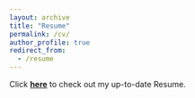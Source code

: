 ```yaml
---
layout: archive
title: "Resume"
permalink: /cv/
author_profile: true
redirect_from:
  - /resume
---
```


Click <b>[here](https://rohitgajawada.github.io/files/Resume.pdf)</b> to check out my up-to-date Resume.
